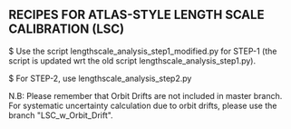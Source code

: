 

## RECIPES FOR ATLAS-STYLE LENGTH SCALE CALIBRATION (LSC) 

$ Use the script lengthscale_analysis_step1_modified.py for STEP-1 (the script is updated wrt the old script lengthscale_analysis_step1.py).

$ For STEP-2, use lengthscale_analysis_step2.py 

N.B: Please remember that Orbit Drifts are not included in master branch. For systematic uncertainty calculation due to orbit drifts, please use the branch "LSC_w_Orbit_Drift".